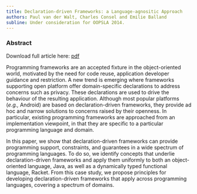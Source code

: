 ```yaml
---
title: Declaration-driven Frameworks: a Language-agnositic Approach
authors: Paul van der Walt, Charles Consel and Emilie Balland
subline: Under consideration for OOPSLA 2014.
---
```


### Abstract

Download full article here: [pdf](/pdf/oopsla14.pdf)

Programming frameworks are an accepted fixture in the
object-oriented world, motivated by the need for code reuse,
application developer guidance and restriction. A new trend is
emerging where frameworks supporting open platform offer
domain-specific declarations to address concerns such as
privacy. These declarations are used to drive the behaviour of the
resulting application. Although most popular platforms (_e.g.,_ Android)
are based on declaration-driven frameworks, they provide ad hoc and
narrow solutions to concerns raised by their openness. In
particular, existing programming frameworks are approached from an
implementation viewpoint, in that they are specific to a particular
programming language and domain.

In this paper, we show that declaration-driven frameworks can
provide programming support, constraints, and guarantees in a wide
spectrum of programming languages. To do so, we identify concepts
that underlie declaration-driven frameworks and apply them uniformly
to both an object-oriented language, Java, as well as a dynamically
typed functional language, Racket. From this case study, we propose
principles for developing declaration-driven frameworks that apply
across programming languages, covering a spectrum of domains.
